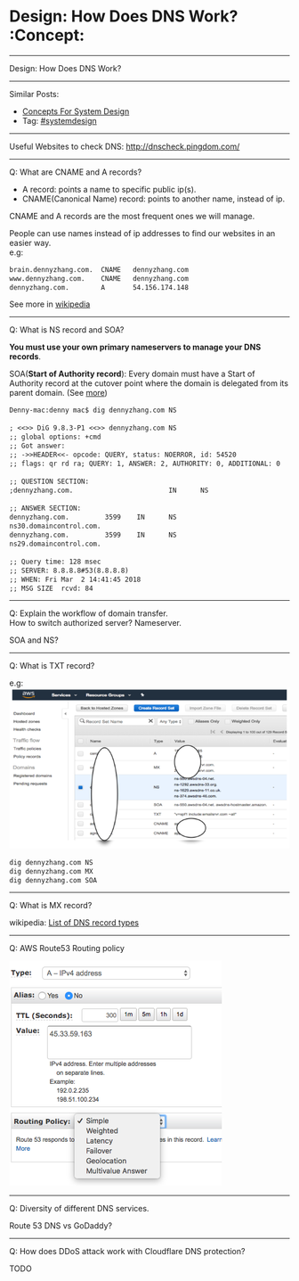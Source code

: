 # Design: How Does DNS Work?     :Concept:


---

Design: How Does DNS Work?  

---

Similar Posts:  
-   [Concepts For System Design](https://brain.dennyzhang.com/design-concept)
-   Tag: [#systemdesign](https://brain.dennyzhang.com/tag/systemdesign)

---

Useful Websites to check DNS: [<http://dnscheck.pingdom.com/>](http://dnscheck.pingdom.com/)  

---

Q: What are CNAME and A records?  
-   A record: points a name to specific public ip(s).
-   CNAME(Canonical Name) record: points to another name, instead of ip.

CNAME and A records are the most frequent ones we will manage.  

People can use names instead of ip addresses to find our websites in an easier way.  
e.g:  

    brain.dennyzhang.com.  CNAME   dennyzhang.com
    www.dennyzhang.com.    CNAME   dennyzhang.com
    dennyzhang.com.        A       54.156.174.148

See more in [wikipedia](https://en.wikipedia.org/wiki/CNAME_record)  

---

Q: What is NS record and SOA?  

**You must use your own primary nameservers to manage your DNS records**.  

SOA(**Start of Authority record**): Every domain must have a Start of Authority record at the cutover point where the domain is delegated from its parent domain. (See [more](https://support.dnsimple.com/articles/soa-record/))  

    Denny-mac:denny mac$ dig dennyzhang.com NS
    
    ; <<>> DiG 9.8.3-P1 <<>> dennyzhang.com NS
    ;; global options: +cmd
    ;; Got answer:
    ;; ->>HEADER<<- opcode: QUERY, status: NOERROR, id: 54520
    ;; flags: qr rd ra; QUERY: 1, ANSWER: 2, AUTHORITY: 0, ADDITIONAL: 0
    
    ;; QUESTION SECTION:
    ;dennyzhang.com.                        IN      NS
    
    ;; ANSWER SECTION:
    dennyzhang.com.         3599    IN      NS      ns30.domaincontrol.com.
    dennyzhang.com.         3599    IN      NS      ns29.domaincontrol.com.
    
    ;; Query time: 128 msec
    ;; SERVER: 8.8.8.8#53(8.8.8.8)
    ;; WHEN: Fri Mar  2 14:41:45 2018
    ;; MSG SIZE  rcvd: 84

---

Q: Explain the workflow of domain transfer.  
How to switch authorized server? Nameserver.  

SOA and NS?  

---

Q: What is TXT record?  

e.g:  
![img](//raw.githubusercontent.com/DennyZhang/images/master/design/dns_sample.png)  

    dig dennyzhang.com NS
    dig dennyzhang.com MX
    dig dennyzhang.com SOA

---

Q: What is MX record?  

wikipedia: [List of DNS record types](https://en.wikipedia.org/wiki/List_of_DNS_record_types)  

---

Q: AWS Route53 Routing policy  

![img](//raw.githubusercontent.com/DennyZhang/images/master/design/aws_route53_routing_policy.png)  

---

Q: Diversity of different DNS services.  

Route 53 DNS vs GoDaddy?  

---

Q: How does DDoS attack work with Cloudflare DNS protection?  

TODO